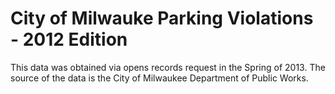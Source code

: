 # City of Milwauke Parking Violations - 2012 Edition
This data was obtained via opens records request in the Spring of 2013. The source of the data is the City of Milwaukee Department of Public Works.
